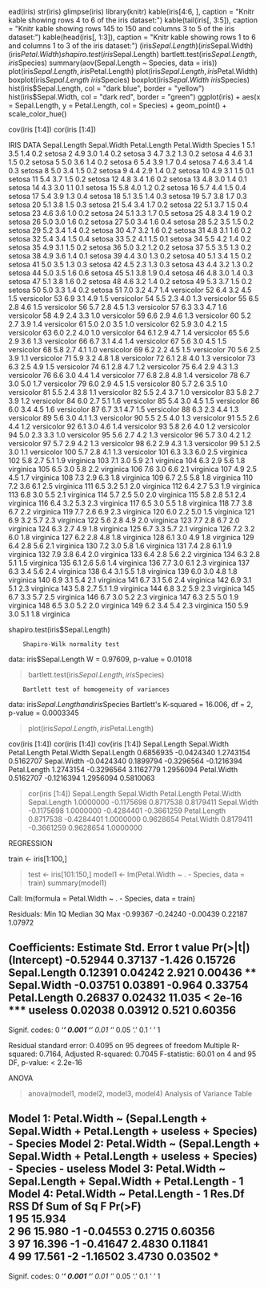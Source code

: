 ead(iris)
str(iris)
glimpse(iris)
library(knitr)
kable(iris[4:6, ], caption = "Knitr kable showing rows 4 to 6 of the iris dataset:")
kable(tail(iris[, 3:5]), caption = "Knitr kable showing rows 145 to 150 and columns 3 to 5 of the iris dataset:")
kable(head(iris[, 1:3]), caption = "Knitr kable showing rows 1 to 6 and columns 1 to 3 of the iris dataset:")
(iris$Sepal.Length)
(iris$Sepal.Width)
(iris$Petal.Width)
shapiro.test(iris$Sepal.Length)
bartlett.test(iris$Sepal.Length, iris$Species)
summary(aov(Sepal.Length ~ Species, data = iris))
plot(iris$Sepal.Length, iris$Petal.Length)
plot(iris$Sepal.Length, iris$Petal.Width)
boxplot(iris$Sepal.Length ~ iris$Species)
boxplot(iris$Sepal.Width ~ iris$Species)
hist(iris$Sepal.Length, col = "dark blue", border = "yellow")
hist(iris$Sepal.Width, col = "dark red", border = "green")
ggplot(iris) +
  aes(x = Sepal.Length, y = Petal.Length, col = Species) +
  geom_point() +
  scale_color_hue()

cov(iris [1:4])
cor(iris [1:4])


IRIS DATA
    Sepal.Length Sepal.Width Petal.Length Petal.Width    Species
1            5.1         3.5          1.4         0.2     setosa
2            4.9         3.0          1.4         0.2     setosa
3            4.7         3.2          1.3         0.2     setosa
4            4.6         3.1          1.5         0.2     setosa
5            5.0         3.6          1.4         0.2     setosa
6            5.4         3.9          1.7         0.4     setosa
7            4.6         3.4          1.4         0.3     setosa
8            5.0         3.4          1.5         0.2     setosa
9            4.4         2.9          1.4         0.2     setosa
10           4.9         3.1          1.5         0.1     setosa
11           5.4         3.7          1.5         0.2     setosa
12           4.8         3.4          1.6         0.2     setosa
13           4.8         3.0          1.4         0.1     setosa
14           4.3         3.0          1.1         0.1     setosa
15           5.8         4.0          1.2         0.2     setosa
16           5.7         4.4          1.5         0.4     setosa
17           5.4         3.9          1.3         0.4     setosa
18           5.1         3.5          1.4         0.3     setosa
19           5.7         3.8          1.7         0.3     setosa
20           5.1         3.8          1.5         0.3     setosa
21           5.4         3.4          1.7         0.2     setosa
22           5.1         3.7          1.5         0.4     setosa
23           4.6         3.6          1.0         0.2     setosa
24           5.1         3.3          1.7         0.5     setosa
25           4.8         3.4          1.9         0.2     setosa
26           5.0         3.0          1.6         0.2     setosa
27           5.0         3.4          1.6         0.4     setosa
28           5.2         3.5          1.5         0.2     setosa
29           5.2         3.4          1.4         0.2     setosa
30           4.7         3.2          1.6         0.2     setosa
31           4.8         3.1          1.6         0.2     setosa
32           5.4         3.4          1.5         0.4     setosa
33           5.2         4.1          1.5         0.1     setosa
34           5.5         4.2          1.4         0.2     setosa
35           4.9         3.1          1.5         0.2     setosa
36           5.0         3.2          1.2         0.2     setosa
37           5.5         3.5          1.3         0.2     setosa
38           4.9         3.6          1.4         0.1     setosa
39           4.4         3.0          1.3         0.2     setosa
40           5.1         3.4          1.5         0.2     setosa
41           5.0         3.5          1.3         0.3     setosa
42           4.5         2.3          1.3         0.3     setosa
43           4.4         3.2          1.3         0.2     setosa
44           5.0         3.5          1.6         0.6     setosa
45           5.1         3.8          1.9         0.4     setosa
46           4.8         3.0          1.4         0.3     setosa
47           5.1         3.8          1.6         0.2     setosa
48           4.6         3.2          1.4         0.2     setosa
49           5.3         3.7          1.5         0.2     setosa
50           5.0         3.3          1.4         0.2     setosa
51           7.0         3.2          4.7         1.4 versicolor
52           6.4         3.2          4.5         1.5 versicolor
53           6.9         3.1          4.9         1.5 versicolor
54           5.5         2.3          4.0         1.3 versicolor
55           6.5         2.8          4.6         1.5 versicolor
56           5.7         2.8          4.5         1.3 versicolor
57           6.3         3.3          4.7         1.6 versicolor
58           4.9         2.4          3.3         1.0 versicolor
59           6.6         2.9          4.6         1.3 versicolor
60           5.2         2.7          3.9         1.4 versicolor
61           5.0         2.0          3.5         1.0 versicolor
62           5.9         3.0          4.2         1.5 versicolor
63           6.0         2.2          4.0         1.0 versicolor
64           6.1         2.9          4.7         1.4 versicolor
65           5.6         2.9          3.6         1.3 versicolor
66           6.7         3.1          4.4         1.4 versicolor
67           5.6         3.0          4.5         1.5 versicolor
68           5.8         2.7          4.1         1.0 versicolor
69           6.2         2.2          4.5         1.5 versicolor
70           5.6         2.5          3.9         1.1 versicolor
71           5.9         3.2          4.8         1.8 versicolor
72           6.1         2.8          4.0         1.3 versicolor
73           6.3         2.5          4.9         1.5 versicolor
74           6.1         2.8          4.7         1.2 versicolor
75           6.4         2.9          4.3         1.3 versicolor
76           6.6         3.0          4.4         1.4 versicolor
77           6.8         2.8          4.8         1.4 versicolor
78           6.7         3.0          5.0         1.7 versicolor
79           6.0         2.9          4.5         1.5 versicolor
80           5.7         2.6          3.5         1.0 versicolor
81           5.5         2.4          3.8         1.1 versicolor
82           5.5         2.4          3.7         1.0 versicolor
83           5.8         2.7          3.9         1.2 versicolor
84           6.0         2.7          5.1         1.6 versicolor
85           5.4         3.0          4.5         1.5 versicolor
86           6.0         3.4          4.5         1.6 versicolor
87           6.7         3.1          4.7         1.5 versicolor
88           6.3         2.3          4.4         1.3 versicolor
89           5.6         3.0          4.1         1.3 versicolor
90           5.5         2.5          4.0         1.3 versicolor
91           5.5         2.6          4.4         1.2 versicolor
92           6.1         3.0          4.6         1.4 versicolor
93           5.8         2.6          4.0         1.2 versicolor
94           5.0         2.3          3.3         1.0 versicolor
95           5.6         2.7          4.2         1.3 versicolor
96           5.7         3.0          4.2         1.2 versicolor
97           5.7         2.9          4.2         1.3 versicolor
98           6.2         2.9          4.3         1.3 versicolor
99           5.1         2.5          3.0         1.1 versicolor
100          5.7         2.8          4.1         1.3 versicolor
101          6.3         3.3          6.0         2.5  virginica
102          5.8         2.7          5.1         1.9  virginica
103          7.1         3.0          5.9         2.1  virginica
104          6.3         2.9          5.6         1.8  virginica
105          6.5         3.0          5.8         2.2  virginica
106          7.6         3.0          6.6         2.1  virginica
107          4.9         2.5          4.5         1.7  virginica
108          7.3         2.9          6.3         1.8  virginica
109          6.7         2.5          5.8         1.8  virginica
110          7.2         3.6          6.1         2.5  virginica
111          6.5         3.2          5.1         2.0  virginica
112          6.4         2.7          5.3         1.9  virginica
113          6.8         3.0          5.5         2.1  virginica
114          5.7         2.5          5.0         2.0  virginica
115          5.8         2.8          5.1         2.4  virginica
116          6.4         3.2          5.3         2.3  virginica
117          6.5         3.0          5.5         1.8  virginica
118          7.7         3.8          6.7         2.2  virginica
119          7.7         2.6          6.9         2.3  virginica
120          6.0         2.2          5.0         1.5  virginica
121          6.9         3.2          5.7         2.3  virginica
122          5.6         2.8          4.9         2.0  virginica
123          7.7         2.8          6.7         2.0  virginica
124          6.3         2.7          4.9         1.8  virginica
125          6.7         3.3          5.7         2.1  virginica
126          7.2         3.2          6.0         1.8  virginica
127          6.2         2.8          4.8         1.8  virginica
128          6.1         3.0          4.9         1.8  virginica
129          6.4         2.8          5.6         2.1  virginica
130          7.2         3.0          5.8         1.6  virginica
131          7.4         2.8          6.1         1.9  virginica
132          7.9         3.8          6.4         2.0  virginica
133          6.4         2.8          5.6         2.2  virginica
134          6.3         2.8          5.1         1.5  virginica
135          6.1         2.6          5.6         1.4  virginica
136          7.7         3.0          6.1         2.3  virginica
137          6.3         3.4          5.6         2.4  virginica
138          6.4         3.1          5.5         1.8  virginica
139          6.0         3.0          4.8         1.8  virginica
140          6.9         3.1          5.4         2.1  virginica
141          6.7         3.1          5.6         2.4  virginica
142          6.9         3.1          5.1         2.3  virginica
143          5.8         2.7          5.1         1.9  virginica
144          6.8         3.2          5.9         2.3  virginica
145          6.7         3.3          5.7         2.5  virginica
146          6.7         3.0          5.2         2.3  virginica
147          6.3         2.5          5.0         1.9  virginica
148          6.5         3.0          5.2         2.0  virginica
149          6.2         3.4          5.4         2.3  virginica
150          5.9         3.0          5.1         1.8  virginica


shapiro.test(iris$Sepal.Length)

        Shapiro-Wilk normality test

data:  iris$Sepal.Length
W = 0.97609, p-value = 0.01018


> bartlett.test(iris$Sepal.Length, iris$Species)

        Bartlett test of homogeneity of variances

data:  iris$Sepal.Length and iris$Species
Bartlett's K-squared = 16.006, df = 2, p-value = 0.0003345


> plot(iris$Sepal.Length, iris$Petal.Length)






































cov(iris [1:4])
cor(iris [1:4])
cov(iris [1:4])
             Sepal.Length Sepal.Width Petal.Length Petal.Width
Sepal.Length    0.6856935  -0.0424340    1.2743154   0.5162707
Sepal.Width    -0.0424340   0.1899794   -0.3296564  -0.1216394
Petal.Length    1.2743154  -0.3296564    3.1162779   1.2956094
Petal.Width     0.5162707  -0.1216394    1.2956094   0.5810063
> cor(iris [1:4])
             Sepal.Length Sepal.Width Petal.Length Petal.Width
Sepal.Length    1.0000000  -0.1175698    0.8717538   0.8179411
Sepal.Width    -0.1175698   1.0000000   -0.4284401  -0.3661259
Petal.Length    0.8717538  -0.4284401    1.0000000   0.9628654
Petal.Width     0.8179411  -0.3661259    0.9628654   1.0000000













REGRESSION



train <- iris[1:100,]
> test <- iris[101:150,]
> model1 <- lm(Petal.Width ~ . - Species, data = train)
> summary(model1)

Call:
lm(formula = Petal.Width ~ . - Species, data = train)

Residuals:
     Min       1Q   Median       3Q      Max 
-0.99367 -0.24240 -0.00439  0.22187  1.07972 

Coefficients:
             Estimate Std. Error t value Pr(>|t|)    
(Intercept)  -0.52944    0.37137  -1.426  0.15726    
Sepal.Length  0.12391    0.04242   2.921  0.00436 ** 
Sepal.Width  -0.03751    0.03891  -0.964  0.33754    
Petal.Length  0.26837    0.02432  11.035  < 2e-16 ***
useless       0.02038    0.03912   0.521  0.60356    
---
Signif. codes:  0 ‘***’ 0.001 ‘**’ 0.01 ‘*’ 0.05 ‘.’ 0.1 ‘ ’ 1

Residual standard error: 0.4095 on 95 degrees of freedom
Multiple R-squared:  0.7164,    Adjusted R-squared:  0.7045 
F-statistic: 60.01 on 4 and 95 DF,  p-value: < 2.2e-16






ANOVA

> anova(model1, model2, model3, model4)
Analysis of Variance Table

Model 1: Petal.Width ~ (Sepal.Length + Sepal.Width + Petal.Length + useless + 
    Species) - Species
Model 2: Petal.Width ~ (Sepal.Length + Sepal.Width + Petal.Length + useless + 
    Species) - Species - useless
Model 3: Petal.Width ~ Sepal.Length + Sepal.Width + Petal.Length - 1
Model 4: Petal.Width ~ Petal.Length - 1
  Res.Df    RSS Df Sum of Sq      F  Pr(>F)  
1     95 15.934                              
2     96 15.980 -1  -0.04553 0.2715 0.60356  
3     97 16.396 -1  -0.41647 2.4830 0.11841  
4     99 17.561 -2  -1.16502 3.4730 0.03502 *
---
Signif. codes:  0 ‘***’ 0.001 ‘**’ 0.01 ‘*’ 0.05 ‘.’ 0.1 ‘ ’ 1
> 




